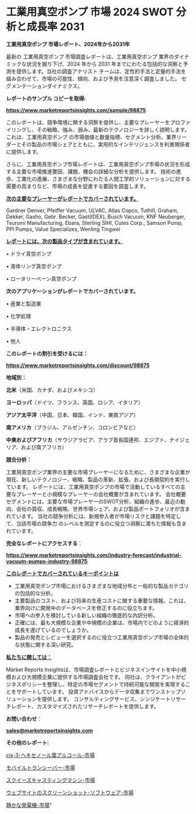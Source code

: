 # 工業用真空ポンプ 市場 2024 SWOT 分析と成長率 2031

<strong>工業用真空ポンプ 市場レポート、2024年から2031年</strong>

最新の 工業用真空ポンプ 市場調査レポートは、工業用真空ポンプ 業界のダイナミックな状況を掘り下げ、2024 年から 2031 年までにわたる包括的な洞察と予測を提供します。当社の調査アナリスト チームは、定性的手法と定量的手法を組み合わせて、市場の可能性、傾向、および予測を注意深く調査しました。 セグメンテーションダイナミクス。



<strong>レポートのサンプル コピーを取得:</strong> <a href=https://www.marketreportsinsights.com/sample/98875>

<strong><u>https://www.marketreportsinsights.com/sample/98875</u></strong></a>

このレポートは、競争環境に関する洞察を提供し、主要なプレーヤーをプロファイリングし、その戦略、強み、弱み、最新のテクノロジーを詳しく説明します。 これは、工業用真空ポンプ の市場価値と数量指標、セグメント分析、業界リーダーとその製品の市場シェアとともに、実用的なインテリジェンスを利害関係者に提供します。

さらに、工業用真空ポンプ市場レポートは、工業用真空ポンプ市場の状況を形成する主要な市場推進要因、課題、機会の詳細な分析を提供します。 技術の進歩、工業化の進展、さまざまな分野にわたる人間工学的ソリューションに対する需要の高まりなど、市場の成長を促進する要因を調査します。



<strong><u>次の主要なプレーヤーがレポートでカバーされています。</u></strong>

Gardner Denver, Pfeiffer Vacuum, ULVAC, Atlas Copco, Tuthill, Graham, Dekker, Gasho, Gebr. Becker, Gast(IDEX), Busch Vacuum, KNF Neuberger, Tsurumi Manufacturing, Ebara, Sterling SIHI, Cutes Corp., Samson Pump, PPI Pumps, Value Specializes, Wenling Tingwei



<strong><u><b>レポートには、次の製品タイプが含まれています。</b></u></strong>

• ドライ真空ポンプ

• 液体リング真空ポンプ

• ロータリーベーン真空ポンプ



<strong><b>次のアプリケーションがレポートでカバーされています。</b></strong>

• 産業と製造業

• 化学処理

• 半導体・エレクトロニクス

• 他人



<strong><b>このレポートの割引を受けるには：</b></strong><a href=https://www.marketreportsinsights.com/discount/98875>

<strong><u>https://www.marketreportsinsights.com/discount/98875</u></strong></a>



<strong>地域別：</strong>



<strong>北米</strong>（米国、カナダ、およびメキシコ）



<strong>ヨーロッパ</strong>（ドイツ、フランス、英国、ロシア、イタリア）



<strong>アジア太平洋</strong>（中国、日本、韓国、インド、東南アジア）



<strong>南アメリカ</strong>（ブラジル、アルゼンチン、コロンビアなど）



<strong>中東およびアフリカ</strong>（サウジアラビア、アラブ首長国連邦、エジプト、ナイジェリア、および南アフリカ）



<strong>競合分析：</strong>

工業用真空ポンプ業界の主要な市場プレーヤーになるために、さまざまな企業が現在、新しいテクノロジー、戦略、製品の革新、拡張、および長期契約を実行しています。 レポートには、工業用真空ポンプの市場で活動しているすべての主要なプレーヤーと小規模なプレーヤーの会社概要が含まれています。 会社概要セグメントには、主要な市場プレーヤーのSWOT分析、組織の進歩、最近の動向、会社の買収、成長戦略、世界市場シェア、および製品ポートフォリオが含まれています。 当社の競争分析には、新規参入者が市場リスクと課題を特定して、当該市場の競争力 のレベルを測定するのに役立つ洞察に満ちた情報も含まれています。



<strong>完全なレポートにアクセスする</strong>：

<a href=https://www.marketreportsinsights.com/industry-forecast/industrial-vacuum-pumps-industry-98875>

<strong><u>https://www.marketreportsinsights.com/industry-forecast/industrial-vacuum-pumps-industry-98875</u></strong></a>



<strong><u><b>このレポートでカバーされているキーポイントは</b></u></strong>
<ul>
  <li>工業用真空ポンプ市場におけるさまざまな地域分布と一般的な製品カテゴリの包括的な分析。</li>
  <li>主要製品のコスト、および将来の生産コストに関する重要な情報。これは、業界向けに開発中のデータベースを修正するのに役立ちます。</li>
  <li>市場への参入を検討している新しい組織の徹底的な内訳分析。</li>
  <li>正確には、最も大規模な企業や中規模の企業は、市場内でどのように経済的成長を遂げているのでしょうか。</li>
  <li>製品の発売とレビューを選択するのに役立つ工業用真空ポンプ市場の全体的な状態に関する深い研究。</li>
</ul>


<strong><u><b>私たちに関しては：</b></u></strong>

Market Reports Insightsは、市場調査レポートとビジネスインサイトを中小規模および大規模企業に提供する市場調査会社です。 同社は、クライアントがビジネスポリシーを整理し、特定の市場セグメントで持続可能な開発を実現することをサポートしています。 投資アドバイスからデータ収集までワンストップソリューションを提供します。 コンサルティングサービス、シンジケートリサーチレポート、カスタマイズされたリサーチレポートを提供します。



<strong><b>お問い合わせ</b></strong>：

<a href=mailto:sales@marketreportsinsights.com>

<strong><u>sales@marketreportsinsights.com</u></strong></a>



<strong>その他のレポート:</strong>

<a href=https://www.linkedin.com/pulse/cis-3-ヘキセノール葉アルコール-市場-2023-収益と成長ドライバー-xy19f/>cis-3-ヘキセノール葉アルコール-市場</a>

<a href=https://www.linkedin.com/pulse/モバイルトランシーバー-市場-2023-年のダイナミクスとビジネストレンド-rjdzf/>モバイルトランシーバー-市場</a>

<a href=https://www.linkedin.com/pulse/スクイーズキャスティングマシン-市場-2023-swot-分析と最新イノベーション-lg0wf/>スクイーズキャスティングマシン-市場</a>

<a href=https://www.linkedin.com/pulse/ウェブサイトのスクリーンショット-ソフトウェア-市場-2023-競争分析と事業成長-am2rf/>ウェブサイトのスクリーンショット-ソフトウェア-市場</a>

<a href=https://www.linkedin.com/pulse/静かな発電機-市場-2023-swot-分析と最新イノベーション-2030-0uklf/>静かな発電機-市場</a>"
